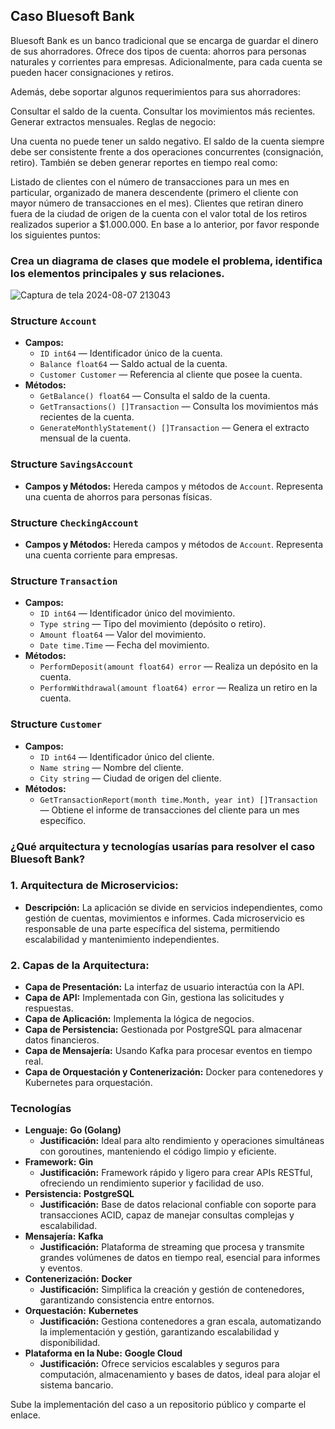 ## Caso Bluesoft Bank

Bluesoft Bank es un banco tradicional que se encarga de guardar el dinero de sus ahorradores. Ofrece dos tipos de cuenta: ahorros para personas naturales y corrientes para empresas. Adicionalmente, para cada cuenta se pueden hacer consignaciones y retiros.

Además, debe soportar algunos requerimientos para sus ahorradores:

Consultar el saldo de la cuenta.
Consultar los movimientos más recientes.
Generar extractos mensuales.
Reglas de negocio:

Una cuenta no puede tener un saldo negativo.
El saldo de la cuenta siempre debe ser consistente frente a dos operaciones concurrentes (consignación, retiro).
También se deben generar reportes en tiempo real como:

Listado de clientes con el número de transacciones para un mes en particular, organizado de manera descendente (primero el cliente con mayor número de transacciones en el mes).
Clientes que retiran dinero fuera de la ciudad de origen de la cuenta con el valor total de los retiros realizados superior a $1.000.000.
En base a lo anterior, por favor responde los siguientes puntos:

### Crea un diagrama de clases que modele el problema, identifica los elementos principales y sus relaciones.

![Captura de tela 2024-08-07 213043](https://github.com/user-attachments/assets/1ca7db52-86b3-41d2-b19d-d7ca433424f4)

### **Structure `Account`**

- **Campos:**
    - `ID int64` — Identificador único de la cuenta.
    - `Balance float64` — Saldo actual de la cuenta.
    - `Customer Customer` — Referencia al cliente que posee la cuenta.
- **Métodos:**
    - `GetBalance() float64` — Consulta el saldo de la cuenta.
    - `GetTransactions() []Transaction` — Consulta los movimientos más recientes de la cuenta.
    - `GenerateMonthlyStatement() []Transaction` — Genera el extracto mensual de la cuenta.

### **Structure `SavingsAccount`**

- **Campos y Métodos:** Hereda campos y métodos de `Account`. Representa una cuenta de ahorros para personas físicas.

### **Structure `CheckingAccount`**

- **Campos y Métodos:** Hereda campos y métodos de `Account`. Representa una cuenta corriente para empresas.

### **Structure `Transaction`**

- **Campos:**
    - `ID int64` — Identificador único del movimiento.
    - `Type string` — Tipo del movimiento (depósito o retiro).
    - `Amount float64` — Valor del movimiento.
    - `Date time.Time` — Fecha del movimiento.
- **Métodos:**
    - `PerformDeposit(amount float64) error` — Realiza un depósito en la cuenta.
    - `PerformWithdrawal(amount float64) error` — Realiza un retiro en la cuenta.

### **Structure `Customer`**

- **Campos:**
    - `ID int64` — Identificador único del cliente.
    - `Name string` — Nombre del cliente.
    - `City string` — Ciudad de origen del cliente.
- **Métodos:**
    - `GetTransactionReport(month time.Month, year int) []Transaction` — Obtiene el informe de transacciones del cliente para un mes específico.

### ¿Qué arquitectura y tecnologías usarías para resolver el caso Bluesoft Bank?

### **1. Arquitectura de Microservicios:**

- **Descripción:** La aplicación se divide en servicios independientes, como gestión de cuentas, movimientos e informes. Cada microservicio es responsable de una parte específica del sistema, permitiendo escalabilidad y mantenimiento independientes.

### **2. Capas de la Arquitectura:**

- **Capa de Presentación:** La interfaz de usuario interactúa con la API.
- **Capa de API:** Implementada con Gin, gestiona las solicitudes y respuestas.
- **Capa de Aplicación:** Implementa la lógica de negocios.
- **Capa de Persistencia:** Gestionada por PostgreSQL para almacenar datos financieros.
- **Capa de Mensajería:** Usando Kafka para procesar eventos en tiempo real.
- **Capa de Orquestación y Contenerización:** Docker para contenedores y Kubernetes para orquestación.

### **Tecnologías**

- **Lenguaje:** **Go (Golang)**
    - **Justificación:** Ideal para alto rendimiento y operaciones simultáneas con goroutines, manteniendo el código limpio y eficiente.
- **Framework:** **Gin**
    - **Justificación:** Framework rápido y ligero para crear APIs RESTful, ofreciendo un rendimiento superior y facilidad de uso.
- **Persistencia:** **PostgreSQL**
    - **Justificación:** Base de datos relacional confiable con soporte para transacciones ACID, capaz de manejar consultas complejas y escalabilidad.
- **Mensajería:** **Kafka**
    - **Justificación:** Plataforma de streaming que procesa y transmite grandes volúmenes de datos en tiempo real, esencial para informes y eventos.
- **Contenerización:** **Docker**
    - **Justificación:** Simplifica la creación y gestión de contenedores, garantizando consistencia entre entornos.
- **Orquestación:** **Kubernetes**
    - **Justificación:** Gestiona contenedores a gran escala, automatizando la implementación y gestión, garantizando escalabilidad y disponibilidad.
- **Plataforma en la Nube:** **Google Cloud**
    - **Justificación:** Ofrece servicios escalables y seguros para computación, almacenamiento y bases de datos, ideal para alojar el sistema bancario.

Sube la implementación del caso a un repositorio público y comparte el enlace.
